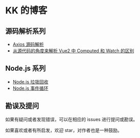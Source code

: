 # KK 的博客

## 源码解析系列

* [Axios 源码解析](https://github.com/kiki-zjq/Blog/issues/1)
* [从源代码的角度来解析 Vue2 中 Computed 和 Watch 的区别](https://github.com/kiki-zjq/Blog/issues/2)

## Node.js 系列

* [Node.js 垃圾回收](https://github.com/kiki-zjq/Blog/issues/3)
* [Node.js 事件循环](https://github.com/kiki-zjq/Blog/issues/4)

## 勘误及提问

如果有疑问或者发现错误，可以在相应的 issues 进行提问或勘误。

如果喜欢或者有所启发，欢迎 star，对作者也是一种鼓励。
